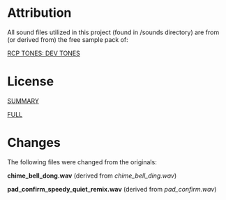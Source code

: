 # Attribution

All sound files utilized in this project (found in /sounds directory) are from (or derived from) the free sample pack of:

[RCP TONES: DEV TONES](http://rcptones.com/dev_tones/)

# License
[SUMMARY](http://creativecommons.org/licenses/by/3.0/us/)

[FULL](http://creativecommons.org/licenses/by/3.0/us/legalcode)

# Changes

The following files were changed from the originals:

**chime\_bell\_dong.wav** (derived from *chime\_bell\_ding.wav*)

**pad\_confirm\_speedy\_quiet\_remix.wav** (derived from *pad\_confirm.wav*)